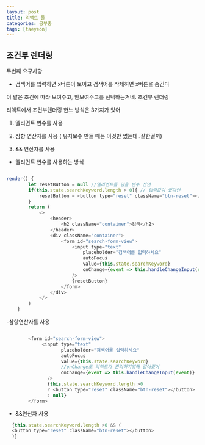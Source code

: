 ```yaml
---
layout: post
title: 리액트 둘
categories: 공부중
tags: [taeyeon]
---
```


## 조건부 렌더링

두번째 요구사항

- 검색어를 입력하면 x버튼이 보이고 검색어를 삭제하면 x버튼을 숨긴다

이 말은 조건에 따라 보여주고, 안보여주고를 선택하는거네. 조건부 렌더링

리액트에서 조건부렌더링 한느 방식은 3가지가 있어

1. 엘리먼트 변수를 사용

2. 삼항 연산자를 사용 ( 유지보수 만들 때는 이것만 썼는데..잘한걸까)

3. && 연산자를 사용

- 엘리먼트 변수를 사용하는 방식
```1=main.js

render() {
        let resetButton = null //엘리먼트를 담을 변수 선언
        if(this.state.searchKeyword.length > 0){ // 입력값이 있다면
            resetButton = <button type="reset" className="btn-reset"></button> //엘리먼트를 넣어준다
        }
        return (
            <>
                <header>
                    <h2 className="container">검색</h2>
                </header>
                <div className="container">
                    <form id="search-form-view">
                        <input type="text" 
                            placeholder="검색어를 입력하세요" 
                            autoFocus 
                            value={this.state.searchKeyword}
                            onChange={event => this.handleChangeInput(event)}
                        />
                        {resetButton}
                    </form>
                </div>
            </>
        )
    }
```

-삼항연산자를 사용

```2=main.js

        <form id="search-form-view">
             <input type="text" 
                    placeholder="검색어를 입력하세요" 
                    autoFocus 
                    value={this.state.searchKeyword}
                    //onChange도 리액트가 관리하기위해 걸어줬어
                    onChange={event => this.handleChangeInput(event)}
               />
               {this.state.searchKeyword.length >0 
               ? <button type="reset" className="btn-reset"></button>
               : null}
        </form>

```

- &&연산자 사용

```3=main.js
  {this.state.searchKeyword.length >0 && (
  <button type="reset" className="btn-reset"></button>
  )}
```
